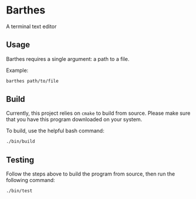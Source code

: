 # Barthes

A terminal text editor

## Usage

Barthes requires a single argument: a path to a file.

Example:
```bash
barthes path/to/file
```

## Build

Currently, this project relies on `cmake` to build from source. Please make sure that you have this program downloaded on your system.

To build, use the helpful bash command:

```bash
./bin/build
```

## Testing

Follow the steps above to build the program from source, then run the following command:

```bash
./bin/test
```
